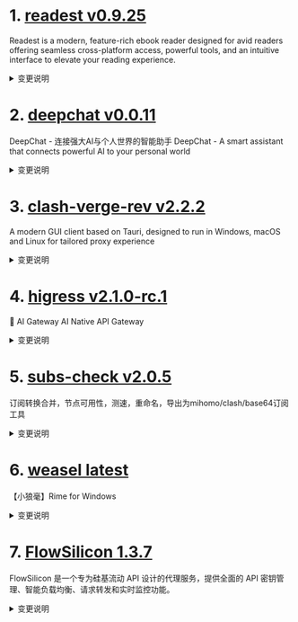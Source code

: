 
# 1. [readest v0.9.25](https://github.com/readest/readest/releases/tag/v0.9.25)  
Readest is a modern, feature-rich ebook reader designed for avid readers offering seamless cross-platform access, powerful tools, and an intuitive interface to elevate your reading experience.
<details>
<summary>变更说明</summary>

## Release Highlight
* Support exporting annotations in markdown format
* Support importing TXT files
* Support setting reader language in the UI
* Add bottom action bar on mobile platforms
* Various fixes on layout settings and styles

## What's Changed
* fix: dismiss popup footnotes on window resize, also closes  and closes  by @chrox in https://github.com/readest/readest/pull/638
* fix: various fixes on layout settings and styles, closes  by @chrox in https://github.com/readest/readest/pull/644
...  

</details>

# 2. [deepchat v0.0.11](https://github.com/ThinkInAIXYZ/deepchat/releases/tag/v0.0.11)  
DeepChat - 连接强大AI与个人世界的智能助手 DeepChat - A smart assistant that connects powerful AI to your personal world
<details>
<summary>变更说明</summary>

🚀 DeepChat 0.0.11 正式发布 | 重新定义你的 AI 对话体验！
—— 更强大，更灵活，更智能，开启高效沟通新高度 🌟

✨ 本次主要更新内容 ✨
* MCP 服务支持重磅上线
* 支持新的 gemini 2.5 pro 模型
* 修复无法保存 Key 的问题
* 其他体验优化和bug修复
 
## MCP 样例
...  

</details>

# 3. [clash-verge-rev v2.2.2](https://github.com/clash-verge-rev/clash-verge-rev/releases/tag/v2.2.2)  
A modern GUI client based on Tauri, designed to run in Windows, macOS and Linux for tailored proxy experience
<details>
<summary>变更说明</summary>

## v2.2.2

| Dark                             | Light                             |
| -------------------------------- | --------------------------------- |
| ![预览](./docs/preview_dark.png) | ![预览](./docs/preview_light.png) |

**发行代号：拓**

感谢 Tunglies 对 Verge 后端重构，性能优化做出的重大贡献！

...  

</details>

# 4. [higress v2.1.0-rc.1](https://github.com/alibaba/higress/releases/tag/v2.1.0-rc.1)  
🤖 AI Gateway AI Native API Gateway
<details>
<summary>变更说明</summary>

## What's Changed
* update helm docs by @johnlanni in https://github.com/alibaba/higress/pull/1782
* feat: add ollama embedding to ai-cache by @Beatrueman in https://github.com/alibaba/higress/pull/1794
* feat: Support transforming reasoning_content returned by Qwen to OpenAI contract by @CH3CHO in https://github.com/alibaba/higress/pull/1791
* fix: Fix a bug in openaiCustomUrl support by @CH3CHO in https://github.com/alibaba/higress/pull/1790
* Add ai search plugin by @johnlanni in https://github.com/alibaba/higress/pull/1804
* feat: Unify the SSE processing logic by @CH3CHO in https://github.com/alibaba/higress/pull/1800
* fix(typo): use the correct bing name for ai-search. by @maratrixx in https://github.com/alibaba/higress/pull/1807
* Add database configuration for plugins that use Redis. by @johnlanni in https://github.com/alibaba/higress/pull/1814
* set include_usage by default for all model providers by @johnlanni in https://github.com/alibaba/higress/pull/1818
...  

</details>

# 5. [subs-check v2.0.5](https://github.com/beck-8/subs-check/releases/tag/v2.0.5)  
订阅转换合并，节点可用性，测速，重命名，导出为mihomo/clash/base64订阅工具
<details>
<summary>变更说明</summary>

## Changelog
* 0b8ff220906a216571fe282f6821502d1ed93528 fix: 修复substore更新检查

  

</details>

# 6. [weasel latest](https://github.com/rime/weasel/releases/tag/latest)  
【小狼毫】Rime for Windows
<details>
<summary>变更说明</summary>

## Bug Fixes
- **RimeWithWeasel**: avoid vim_mode misoperations () [](https://github.com/rime/weasel/pull/1543) ([fxliang](https://github.com/rime/weasel/commit/c2beb41a63567de7b9399ede13db65f0d3254221))  

</details>

# 7. [FlowSilicon 1.3.7](https://github.com/HanHai-Space/FlowSilicon/releases/tag/1.3.7)  
FlowSilicon 是一个专为硅基流动 API 设计的代理服务，提供全面的 API 密钥管理、智能负载均衡、请求转发和实时监控功能。
<details>
<summary>变更说明</summary>

### Bug修复

- [x] Linux(Ubuntu24.04.2 LTS)打包失败
  + 解决: 将 `libappindicator3-dev` -> `libayatana-appindicator3-dev`
- [x] 禁用按钮功能失效
  + 解决: 正确读取数据库

---

### 功能新增
...  

</details>


